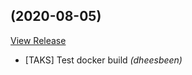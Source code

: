 ##  (2020-08-05)

[View Release](https://bitbucket.org/experius/mage2-pipeline-docker.git/commits/tag/)

*  [TAKS] Test docker build *(dheesbeen)*


